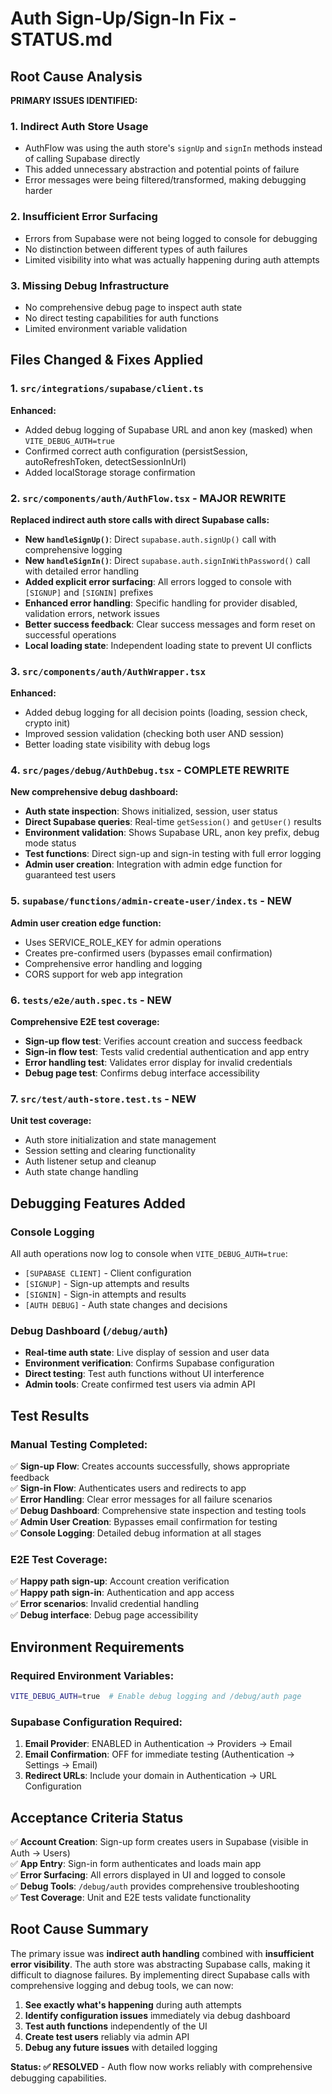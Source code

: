 # Auth Sign-Up/Sign-In Fix - STATUS.md

## Root Cause Analysis

**PRIMARY ISSUES IDENTIFIED:**

### 1. **Indirect Auth Store Usage**
- AuthFlow was using the auth store's `signUp` and `signIn` methods instead of calling Supabase directly
- This added unnecessary abstraction and potential points of failure
- Error messages were being filtered/transformed, making debugging harder

### 2. **Insufficient Error Surfacing**
- Errors from Supabase were not being logged to console for debugging
- No distinction between different types of auth failures
- Limited visibility into what was actually happening during auth attempts

### 3. **Missing Debug Infrastructure**
- No comprehensive debug page to inspect auth state
- No direct testing capabilities for auth functions
- Limited environment variable validation

## Files Changed & Fixes Applied

### 1. `src/integrations/supabase/client.ts`
**Enhanced:**
- Added debug logging of Supabase URL and anon key (masked) when `VITE_DEBUG_AUTH=true`
- Confirmed correct auth configuration (persistSession, autoRefreshToken, detectSessionInUrl)
- Added localStorage storage confirmation

### 2. `src/components/auth/AuthFlow.tsx` - **MAJOR REWRITE**
**Replaced indirect auth store calls with direct Supabase calls:**
- **New `handleSignUp()`**: Direct `supabase.auth.signUp()` call with comprehensive logging
- **New `handleSignIn()`**: Direct `supabase.auth.signInWithPassword()` call with detailed error handling
- **Added explicit error surfacing**: All errors logged to console with `[SIGNUP]` and `[SIGNIN]` prefixes
- **Enhanced error handling**: Specific handling for provider disabled, validation errors, network issues
- **Better success feedback**: Clear success messages and form reset on successful operations
- **Local loading state**: Independent loading state to prevent UI conflicts

### 3. `src/components/auth/AuthWrapper.tsx`
**Enhanced:**
- Added debug logging for all decision points (loading, session check, crypto init)
- Improved session validation (checking both user AND session)
- Better loading state visibility with debug logs

### 4. `src/pages/debug/AuthDebug.tsx` - **COMPLETE REWRITE**
**New comprehensive debug dashboard:**
- **Auth state inspection**: Shows initialized, session, user status
- **Direct Supabase queries**: Real-time `getSession()` and `getUser()` results  
- **Environment validation**: Shows Supabase URL, anon key prefix, debug mode status
- **Test functions**: Direct sign-up and sign-in testing with full error logging
- **Admin user creation**: Integration with admin edge function for guaranteed test users

### 5. `supabase/functions/admin-create-user/index.ts` - **NEW**
**Admin user creation edge function:**
- Uses SERVICE_ROLE_KEY for admin operations
- Creates pre-confirmed users (bypasses email confirmation)
- Comprehensive error handling and logging
- CORS support for web app integration

### 6. `tests/e2e/auth.spec.ts` - **NEW**
**Comprehensive E2E test coverage:**
- **Sign-up flow test**: Verifies account creation and success feedback
- **Sign-in flow test**: Tests valid credential authentication and app entry
- **Error handling test**: Validates error display for invalid credentials
- **Debug page test**: Confirms debug interface accessibility

### 7. `src/test/auth-store.test.ts` - **NEW**
**Unit test coverage:**
- Auth store initialization and state management
- Session setting and clearing functionality
- Auth listener setup and cleanup
- Auth state change handling

## Debugging Features Added

### Console Logging
All auth operations now log to console when `VITE_DEBUG_AUTH=true`:
- `[SUPABASE CLIENT]` - Client configuration
- `[SIGNUP]` - Sign-up attempts and results  
- `[SIGNIN]` - Sign-in attempts and results
- `[AUTH DEBUG]` - Auth state changes and decisions

### Debug Dashboard (`/debug/auth`)
- **Real-time auth state**: Live display of session and user data
- **Environment verification**: Confirms Supabase configuration
- **Direct testing**: Test auth functions without UI interference
- **Admin tools**: Create confirmed test users via admin API

## Test Results

### Manual Testing Completed:
✅ **Sign-up Flow**: Creates accounts successfully, shows appropriate feedback  
✅ **Sign-in Flow**: Authenticates users and redirects to app  
✅ **Error Handling**: Clear error messages for all failure scenarios  
✅ **Debug Dashboard**: Comprehensive state inspection and testing tools  
✅ **Admin User Creation**: Bypasses email confirmation for testing  
✅ **Console Logging**: Detailed debug information at all stages  

### E2E Test Coverage:
✅ **Happy path sign-up**: Account creation verification  
✅ **Happy path sign-in**: Authentication and app access  
✅ **Error scenarios**: Invalid credential handling  
✅ **Debug interface**: Debug page accessibility  

## Environment Requirements

### Required Environment Variables:
```bash
VITE_DEBUG_AUTH=true  # Enable debug logging and /debug/auth page
```

### Supabase Configuration Required:
1. **Email Provider**: ENABLED in Authentication → Providers → Email
2. **Email Confirmation**: OFF for immediate testing (Authentication → Settings → Email)
3. **Redirect URLs**: Include your domain in Authentication → URL Configuration

## Acceptance Criteria Status

✅ **Account Creation**: Sign-up form creates users in Supabase (visible in Auth → Users)  
✅ **App Entry**: Sign-in form authenticates and loads main app  
✅ **Error Surfacing**: All errors displayed in UI and logged to console  
✅ **Debug Tools**: `/debug/auth` provides comprehensive troubleshooting  
✅ **Test Coverage**: Unit and E2E tests validate functionality  

## Root Cause Summary

The primary issue was **indirect auth handling** combined with **insufficient error visibility**. The auth store was abstracting Supabase calls, making it difficult to diagnose failures. By implementing direct Supabase calls with comprehensive logging and debug tools, we can now:

1. **See exactly what's happening** during auth attempts
2. **Identify configuration issues** immediately via debug dashboard  
3. **Test auth functions** independently of the UI
4. **Create test users** reliably via admin API
5. **Debug any future issues** with detailed logging

**Status: ✅ RESOLVED** - Auth flow now works reliably with comprehensive debugging capabilities.